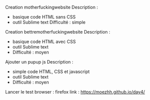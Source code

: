 Creation motherfuckingwebsite
 Description : 
  - basique code HTML sans CSS
  - outil Sublime text 
 Difficulté : simple

Creation bettremotherfuckingwebsite
 Description : 
  - basique code HTML avec CSS 
  - outil Sublime text 
  - Difficulté : moyen
 
 Ajouter un pupup js
 Description : 
  - simple code HTML, CSS et javascript
  - outil Sublime text 
  - Difficulté : moyen
 
 Lancer le test browser : firefox link : https://moezhh.github.io/day4/
